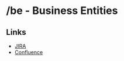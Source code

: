 # /be - Business Entities

## Links

- [JIRA](https://jira.edmcouncil.org/browse/BE)
- [Confluence](https://wiki.edmcouncil.org/display/BE)
